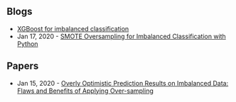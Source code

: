 ## Blogs
- [XGBoost for imbalanced classification](https://machinelearningmastery.com/xgboost-for-imbalanced-classification/)
- Jan 17, 2020 - [SMOTE Oversampling for Imbalanced Classification with Python](https://machinelearningmastery.com/smote-oversampling-for-imbalanced-classification/)

## Papers
- Jan 15, 2020 - [Overly Optimistic Prediction Results on Imbalanced Data: Flaws and Benefits of Applying Over-sampling](https://arxiv.org/abs/2001.06296)